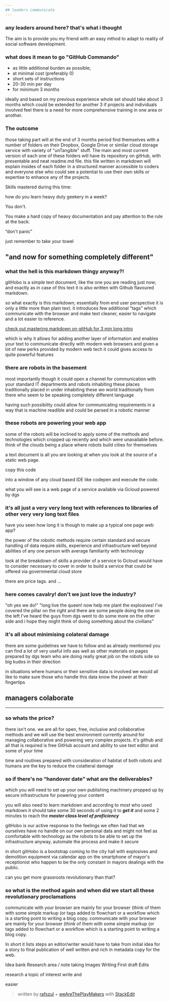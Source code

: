 ```yaml
---
## leaders communicate
---
```


### any leaders around here? that's what i thought

The aim is to provide you my friend with an easy mthod to adapt to reality of social software development. 

### what does it mean to go "GitHub Commando" 

- as little additional burden as possible; 
- at minimal cost (preferably 0) 
- short sets of instructions
- 20-30 min per day
- for minimum 3 months 

ideally and based on my previous experience whole set should take about 3 months which could be extended for another 3 if projects and individuals involved feel there is a need for more comprehensive training in one area or another. 

### The outcome

those taking part will at the end of 3 months period find themselves with a number of folders on their Dropbox, Google Drive or similar cloud storage service with variety of "unTangible" stuff. The main and most current version of each one of these folders will have its repository on gitHub, with presentable and neat readme.md file. this file written in markdown will explain insides of each folder in a structured manner accessible to coders and everyone else who could see a potential to use their own skills or expertise to enhance any of the projects.

Skills mastered during this time: 

how do you learn heavy duty geekery in a week? 

You don't. 

You make a hard copy of heavy documentation and pay attention to the rule at the back: 

“don't panic” 

just remember to take your towel

## "and now for something completely different"

### what the hell is this markdown thingy anyway?!

gitHobo is a simple text document, like the one you are reading just now; and exactly as in case of this text it is also written with Github flavoured markdown. 

so what exactly is this markdown; essentially from end user perspective it is only a little more than plain text. it introduces few additional “tags” which communicate with the browser and make text cleaner, easier to navigate and a lot easier to reference. 

[check out mastering markdown on gitHub for 3 min long intro][1]

which is why it allows for adding another layer of information and enables your text to communicate directly with modern web browsers and given a lot of new perks provided by modern web tech it could gives access to quite powerful features

### there are robots in the basement

most importantly though it could open a channel for communication with your standard IT departments and robots inhabiting these places traditionally placed in under inhabiting these wo world traditionally from there who seem to be speaking completely different language 

having such possibility could allow for communicating requirements in a way that is machine readible and could be parsed in a robotic manner

### these robots are powering your web app

some of the robots will be inclined to apply some of the methods and technologies which cropped up recently and which were unavailable before. think of the clouds being a place where robots build cities for themselves 

a text document is all you are looking at when you look at the source of a static web page. 

copy this code 



into a window of any cloud based IDE like codepen and execute the code.

what you will see is a web page of a service available via Gcloud powered by dgs 

### it's all just a very very long text with references to libraries of other very very long text files 

have you seen how long it is though to make up a typical one page web app?

the power of the robotic methods require certain standard and secure handling of data require skills, experience and infrastructure well beyond abilities of any one person with average familiarity with technology 

look at the breakdown of skills a provider of a service to Gcloud would have to consider necessary to cover in order to build a service that could be offered via governmental cloud store

there are price tags. and ...

### here comes cavalry! don't we just love the industry? 

"oh yes we do!" "long live the queen! now help me plant the explosives! I've covered the pillar on the right and there are some people doing the one on the left I've heard the guys from dgs went to do some more on the other side and i hope they might think of doing something about the civilians"

### it's all about minimising colateral damage

there are some guidelines we have to follow and as already mentioned you can find a lot of very useful info aas well as other materials on pages prepared by dgs team who are doing really great job on the robots side so big kudos in their direction 

in situations where humans or their sensitive data is involved we would all like to make sure those who handle this data know the power at their fingertips 

## managers colaborate
---

### so whats the price?

there isn't one. we are all for open, free, inclusive and collaborative methods and we will use the best environment currently around for managing collaborative and powering very complex projects. it's github and all that is required is free GitHub account and ability to use text editor and some of your time 

time and routines prepared with consideration of habitat of both robots and humans are the key to reduce the colatteral damage

### so if there's no “handover date” what are the deliverables?


which you will need to set up your own publishing machinery propped up by secure infrastructure for powering your content

you will also need to learn markdown and according to most who used markdown it should take some 30 seconds of using it to ***get it*** and some 2 minutes to reach the ***master class level of proficiency***


gitHobo is our active response to the feelings we often had that we ourselves have no handle on our own personal data and might not feel as comfortable with technology as the robots to be able to set up the infrastructure anyway, automate the process and make it secure




in short gitHobo is a bootstrap coming to the city hall with explosives and demolition equipment via calendar app on the smartphone of mayor's receptionist who happen to be the only constant in mayors dealings with the public. 

can you get more grassroots revolutionary than that?

### so what is the method again and when did we start all these revolutionary proclamations

communicate with your browser are mainly for your browser  (think of them with some simple markup (or tags added to flowchart or a workflow which is a starting point to writing a blog copy.
 communicate with your browser are mainly for your browser  (think of them with some simple markup (or tags added to flowchart or a workflow which is a starting point to writing a blog copy. 

In short it lists steps an editor/writer would have to take from initial idea for a story to final publication of well written and rich in metadata copy for the web.

Idea bank
Research area / note taking 
Images
Writing
First draft
Edits



research a topic of interest write and 


easier 

> written by [rafszul](https://github.com/rafszul) + [weAreThePlayMakers](http://wearetheplaymakers.com/) with [StackEdit](https://stackedit.io/)


  [1]: https://guides.github.com/features/mastering-markdown/